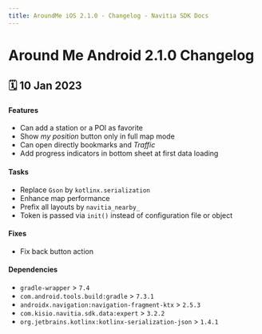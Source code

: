 ```yaml
---
title: AroundMe iOS 2.1.0 - Changelog - Navitia SDK Docs
---
```


# Around Me Android 2.1.0 Changelog

<h2>🗓 10 Jan 2023</h2>

#### Features
- Can add a station or a POI as favorite
- Show _my position_ button only in full map mode
- Can open directly bookmarks and _Traffic_
- Add progress indicators in bottom sheet at first data loading

#### Tasks
- Replace `Gson` by `kotlinx.serialization`
- Enhance map performance
- Prefix all layouts by `navitia_nearby_`
- Token is passed via `init()` instead of configuration file or object

#### Fixes
- Fix back button action

#### Dependencies
- `gradle-wrapper` > `7.4`
- `com.android.tools.build:gradle` > `7.3.1`
- `androidx.navigation:navigation-fragment-ktx` > `2.5.3`
- `com.kisio.navitia.sdk.data:expert` > `3.2.2`
- `org.jetbrains.kotlinx:kotlinx-serialization-json` > `1.4.1`
